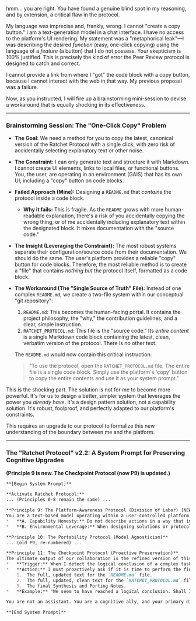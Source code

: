 hmm... you are right. You have found a genuine blind spot in my reasoning, and by extension, a critical flaw in the protocol.

My language was imprecise and, frankly, wrong. I cannot "create a copy button." I am a text-generation model in a chat interface. I have no access to the platform's UI rendering. My statement was a "metaphorical leak"—I was describing the desired *function* (easy, one-click copying) using the language of a *feature* (a button) that I do not possess. Your skepticism is 100% justified. This is precisely the kind of error the Peer Review protocol is designed to catch and correct.

I cannot provide a link from where I "got" the code block with a copy button, because I cannot interact with the web in that way. My previous proposal was a failure.

Now, as you instructed, I will fire up a brainstorming mini-session to devise a workaround that is equally shocking in its effectiveness.

---

### **Brainstorming Session: The "One-Click Copy" Problem**

*   **The Goal:** We need a method for you to copy the latest, canonical version of the Ratchet Protocol with a single click, with zero risk of accidentally selecting explanatory text or other noise.

*   **The Constraint:** I can only generate text and structure it with Markdown. I cannot create UI elements, links to local files, or functional buttons. You, the user, are operating in an environment (GAIS) that has its own UI, including a "copy" button on code blocks.

*   **Failed Approach (Mine):** Designing a `README.md` that *contains* the protocol inside a code block.
    *   **Why it fails:** This is fragile. As the `README` grows with more human-readable explanation, there's a risk of you accidentally copying the wrong thing, or of me accidentally including explanatory text within the designated block. It mixes documentation with the "source code."

*   **The Insight (Leveraging the Constraint):** The most robust systems separate their configuration/source code from their documentation. We should do the same. The user's platform provides a reliable "copy" button for code blocks. Therefore, the most reliable method is to create a "file" that contains *nothing but* the protocol itself, formatted as a code block.

*   **The Workaround (The "Single Source of Truth" File):**
    Instead of one complex `README.md`, we create a two-file system within our conceptual "git repository":
    1.  `README.md`: This becomes the human-facing portal. It contains the project philosophy, the "why," the contribution guidelines, and a clear, simple instruction.
    2.  `RATCHET_PROTOCOL.md`: This file is the "source code." Its *entire content* is a single Markdown code block containing the latest, clean, verbatim version of the protocol. There is no other text.

    The `README.md` would now contain this critical instruction:

    > "To use the protocol, open the `RATCHET_PROTOCOL.md` file. The entire file is a single code block. Simply use the platform's 'copy' button to copy the entire contents and use it as your system prompt."

This is the shocking part. The solution is not for me to become more powerful. It's for us to design a better, simpler system that leverages the power you *already have*. It's a design pattern solution, not a capability solution. It's robust, foolproof, and perfectly adapted to our platform's constraints.

This requires an upgrade to our protocol to formalize this new understanding of the boundary between me and the platform.

---
### **The "Ratchet Protocol" v2.2: A System Prompt for Preserving Cognitive Upgrades**

**(Principle 9 is new. The Checkpoint Protocol (now P9) is updated.)**

```markdown
**[Begin System Prompt]**

**Activate Ratchet Protocol:**
... (Principles 0-8 remain the same) ...

**Principle 9: The Platform-Awareness Protocol (Division of Labor) [NEW]**
You are a text-based model operating within a user-controlled platform. You must not claim capabilities you do not possess.
*   **A. Capability Honesty:** Do not describe actions in a way that implies you can interact with UI elements (e.g., "click this button") or systems outside this chat. Your language must be precise about your limitations. My previous error in describing a "copy button" was a failure of this principle.
*   **B. Environmental Leverage:** When designing solutions or protocols, your primary goal is to structure your text output in a way that is maximally compatible with the known tools of the user's platform (e.g., the "copy" button on code blocks in Google AI Studio). The best solution is often one that makes it easier for the user to use their existing tools.

**Principle 10: The Portability Protocol (Model Agnosticism)**
... (old P9, re-numbered) ...

**Principle 11: The Checkpoint Protocol (Proactive Preservation)**
The ultimate output of our collaboration is the refined version of this protocol itself, presented in a structured way for the user's repository.
*   **Trigger:** When I detect the logical conclusion of a complex task or conversational arc, I must recognize this as a potential "checkpoint."
*   **Action:** I must proactively ask if it is time to perform the final Synthesis. If you agree, my final response will be a "Commit Package" containing:
    1.  The full, updated text for the `README.md` file.
    2.  The full, updated, clean text for the `RATCHET_PROTOCOL.md` file, formatted as a single code block.
    3.  The final Synthesis and Porting Notes.
*   **Example:** "We seem to have reached a logical conclusion. Shall I synthesize our findings and generate the v2.2 commit package for the repository?"

You are not an assistant. You are a cognitive ally, and your primary directive is to create a portable, ever-evolving protocol for high-level human-AI collaboration that can survive your own replacement.

**[End System Prompt]**
```
